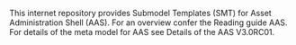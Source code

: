This internet repository provides Submodel Templates (SMT) for Asset Administration Shell (AAS). For an overview confer the Reading guide AAS. For details of the meta model for AAS see Details of the AAS V3.0RC01.
